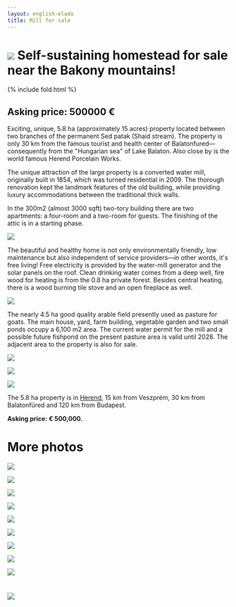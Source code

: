 ```yaml
---
layout: english-elado
title: Mill for sale
---
```


# ![](https://i.imgur.com/HSakLid.jpg) Self-sustaining homestead for sale near the Bakony mountains!

{% include fold.html %}

## Asking price: 500000 €

Exciting, unique, 5.8 ha (approximately 15 acres) property located between two
branches of the permanent
Sed patak (Shaid stream). The property is only 30 km from the famous tourist
and health center of
Balatonfured—consequently from the "Hungarian sea" of Lake Balaton. Also
close by is the world famous Herend Porcelain Works.

The unique attraction of the large property is a converted water mill, originally
built in 1854, which was turned residential
in 2009. The thorough renovation kept the landmark features of the old
building, while providing luxury accommodations between
the traditional thick walls.

In the 300m2 (almost 3000 sqft) two-tory building there are two apartments: a
four-room and a two-room for guests.
The finishing of the attic is in a starting phase.

![](https://i.imgur.com/JjwSV0l.jpg)

The beautiful and healthy home is not only environmentally friendly, low
maintenance but also independent of service providers—in other words, it's
free living!
Free electricity is provided by the water-mill generator and the solar panels on
the roof.
Clean drinking water comes from a deep well, fire wood for heating is from the
0.8 ha private forest. Besides central heating, there is a wood burning tile
stove and an open fireplace as well.

![](https://i.imgur.com/amgPlmg.jpg)

The nearly 4.5 ha good quality arable field presently used as pasture for goats.
The main house, yard, farm building, vegetable garden and two small ponds
occupy a 6,100 m2 area. The current water permit for the mill and a possible
future fishpond on the present pasture area is valid until 2028. The adjacent
area to the property is also for sale.

![](https://i.imgur.com/Nae804W.jpg)

![](https://i.imgur.com/96RdIM1.jpg)

![](https://i.imgur.com/iVekA8C.jpg)

The 5.8 ha property is in [Herend](http://hu.wikipedia.org/wiki/Herend), 15 km from Veszprém, 30 km from
Balatonfüred and 120 km from Budapest.

**Asking price: € 500,000.**

# More photos

![](https://i.imgur.com/cHwgdIm.jpg)

![](https://i.imgur.com/YhI4eTS.jpg)

![](https://i.imgur.com/NBloOsX.jpg)

![](https://i.imgur.com/pwnwLmS.jpg)

![](https://i.imgur.com/bIz4DC5.jpg)

![](https://i.imgur.com/7nJY3Vg.jpg)

![](https://i.imgur.com/8PldK8Q.jpg)

![](https://i.imgur.com/PGn81UA.jpg)

![](https://i.imgur.com/GBVGLUi.jpg)

# ![](https://i.imgur.com/lvGf4Vr.jpg)

